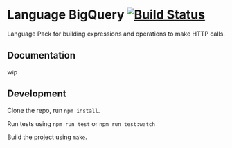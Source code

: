 # Language BigQuery [![Build Status](https://travis-ci.org/OpenFn/language-bigquery.svg?branch=master)](https://travis-ci.org/OpenFn/language-bigquery)

Language Pack for building expressions and operations to make HTTP calls.

## Documentation

wip

## Development

Clone the repo, run `npm install`.

Run tests using `npm run test` or `npm run test:watch`

Build the project using `make`.
